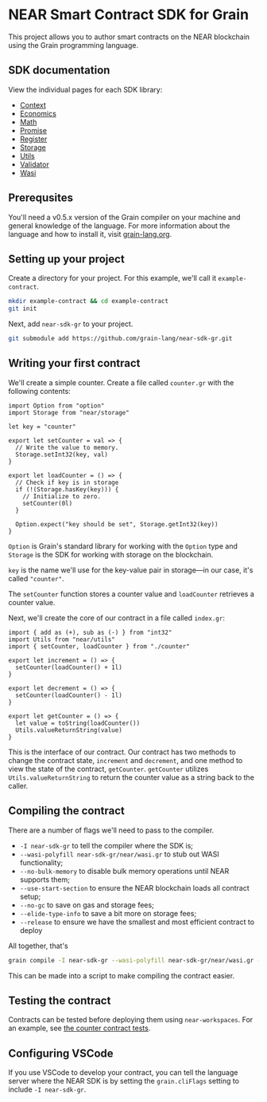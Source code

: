 # NEAR Smart Contract SDK for Grain

This project allows you to author smart contracts on the NEAR blockchain using the Grain programming language.

## SDK documentation

View the individual pages for each SDK library:

- [Context](./near/context)
- [Economics](./near/economics)
- [Math](./near/math)
- [Promise](./near/promise)
- [Register](./near/register)
- [Storage](./near/storage)
- [Utils](./near/utils)
- [Validator](./near/validator)
- [Wasi](./near/wasi)

## Prerequsites

You'll need a v0.5.x version of the Grain compiler on your machine and general knowledge of the language. For more information about the language and how to install it, visit [grain-lang.org](https://grain-lang.org).

## Setting up your project

Create a directory for your project. For this example, we'll call it `example-contract`.

```sh
mkdir example-contract && cd example-contract
git init
```

Next, add `near-sdk-gr` to your project.

```sh
git submodule add https://github.com/grain-lang/near-sdk-gr.git
```

## Writing your first contract

We'll create a simple counter. Create a file called `counter.gr` with the following contents:

```grain
import Option from "option"
import Storage from "near/storage"

let key = "counter"

export let setCounter = val => {
  // Write the value to memory.
  Storage.setInt32(key, val)
}

export let loadCounter = () => {
  // Check if key is in storage
  if (!(Storage.hasKey(key))) {
    // Initialize to zero.
    setCounter(0l)
  }

  Option.expect("key should be set", Storage.getInt32(key))
}
```

`Option` is Grain's standard library for working with the `Option` type and `Storage` is the SDK for working with storage on the blockchain.

`key` is the name we'll use for the key-value pair in storage—in our case, it's called `"counter"`.

The `setCounter` function stores a counter value and `loadCounter` retrieves a counter value.

Next, we'll create the core of our contract in a file called `index.gr`:

```grain
import { add as (+), sub as (-) } from "int32"
import Utils from "near/utils"
import { setCounter, loadCounter } from "./counter"

export let increment = () => {
  setCounter(loadCounter() + 1l)
}

export let decrement = () => {
  setCounter(loadCounter() - 1l)
}

export let getCounter = () => {
  let value = toString(loadCounter())
  Utils.valueReturnString(value)
}
```

This is the interface of our contract. Our contract has two methods to change the contract state, `increment` and `decrement`, and one method to view the state of the contract, `getCounter`.
`getCounter` utilizes `Utils.valueReturnString` to return the counter value as a string back to the caller.

## Compiling the contract

There are a number of flags we'll need to pass to the compiler.

- `-I near-sdk-gr` to tell the compiler where the SDK is;
- `--wasi-polyfill near-sdk-gr/near/wasi.gr` to stub out WASI functionality;
- `--no-bulk-memory` to disable bulk memory operations until NEAR supports them;
- `--use-start-section` to ensure the NEAR blockchain loads all contract setup;
- `--no-gc` to save on gas and storage fees;
- `--elide-type-info` to save a bit more on storage fees;
- `--release` to ensure we have the smallest and most efficient contract to deploy

All together, that's

```sh
grain compile -I near-sdk-gr --wasi-polyfill near-sdk-gr/near/wasi.gr --no-bulk-memory --use-start-section --no-gc --elide-type-info --release index.gr
```

This can be made into a script to make compiling the contract easier.

## Testing the contract

Contracts can be tested before deploying them using `near-workspaces`. For an example, see [the counter contract tests](https://github.com/grain-lang/near-sdk-gr/blob/4eaeeb90a91e700a7a64fd83cad97946e19d99d3/test-suite/example-contracts/counter/tests/counter.test.js).

## Configuring VSCode

If you use VSCode to develop your contract, you can tell the language server where the NEAR SDK is by setting the `grain.cliFlags` setting to include `-I near-sdk-gr`.
